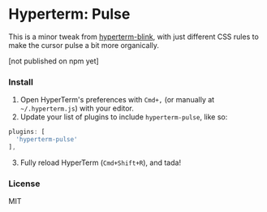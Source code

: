# Hyperterm: Pulse

This is a minor tweak from [hyperterm-blink](https://github.com/amio/hyperterm-blink), with just different CSS rules to make 
the cursor pulse a bit more organically.

[not published on npm yet]

### Install

1. Open HyperTerm's preferences with `Cmd+,` (or manually at `~/.hyperterm.js`) with your editor.
2. Update your list of plugins to include `hyperterm-pulse`, like so:

  ```js
  plugins: [
    'hyperterm-pulse'
  ],
  ```
3. Fully reload HyperTerm (`Cmd+Shift+R`), and tada!

### License

MIT
